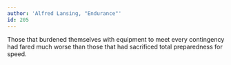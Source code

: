 ```yaml
---
author: 'Alfred Lansing, "Endurance"'
id: 205
---
```


Those that burdened themselves with equipment to meet every contingency had fared much worse than those that had sacrificed total preparedness for speed.